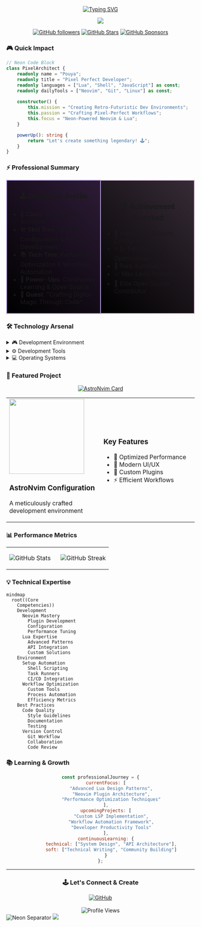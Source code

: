 <div align="center">

[![Typing SVG](https://readme-typing-svg.demolab.com?font=Press+Start+2P&size=20&duration=4000&pause=1000&color=B19CD9&center=true&vCenter=true&random=false&width=600&height=100&lines=Hi+%F0%9F%91%8B%2C+I'm+Pouya;Welcome+to+my+Digital+Realm+%F0%9F%8E%AE;Crafting+Pixel+Perfect+Code+%F0%9F%95%B9)](https://git.io/typing-svg)

<a href="https://github.com/Pouya-bit">
    <img src="https://github-stats-alpha.vercel.app/api?username=Pouya-bit&cc=000000&tc=B19CD9&ic=D8BFD8&bc=0000">
</a>

<br>

[![GitHub followers](https://img.shields.io/github/followers/Pouya-bit?logo=GitHub&style=for-the-badge&color=B19CD9)](https://github.com/Pouya-bit)
[![GitHub Stars](https://img.shields.io/github/stars/Pouya-bit?logo=github&style=for-the-badge&color=D8BFD8)](https://github.com/Pouya-bit)
[![GitHub Sponsors](https://img.shields.io/github/sponsors/Pouya-bit?logo=githubsponsors&style=for-the-badge&color=B19CD9)](https://github.com/sponsors/Pouya-bit)

</div>

### 🎮 Quick Impact

```typescript
// Neon Code Block
class PixelArchitect {
    readonly name = "Pouya";
    readonly title = "Pixel Perfect Developer";
    readonly languages = ["Lua", "Shell", "JavaScript"] as const;
    readonly dailyTools = ["Neovim", "Git", "Linux"] as const;
    
    constructor() {
        this.mission = "Creating Retro-Futuristic Dev Environments";
        this.passion = "Crafting Pixel-Perfect Workflows";
        this.focus = "Neon-Powered Neovim & Lua";
    }

    powerUp(): string {
        return "Let's create something legendary! 🕹️";
    }
}
```

### ⚡ Professional Summary

<table>
<tr>
<td width="50%" style="background: linear-gradient(45deg, #000000, #2D1B36); border: 2px solid #B19CD9;">

<h3 align="center">🕹️ Developer Profile</h3>

- 🎯 **Class**: Pixel Perfect Architect
- 🛠️ **Skill Tree**: Neovim Configuration & Plugin Development
- 📚 **Tech Tree**: Performance Optimization & Workflow Automation
- 🌱 **Power-Ups**: Continuous Learning & Open Source
- 🎨 **Quest**: "Crafting Digital Magic Through Code"

</td>
<td width="50%" style="background: linear-gradient(45deg, #000000, #362B36); border: 2px solid #D8BFD8;">

<h3 align="center">🏆 Achievement Unlocked</h3>

- 🚀 Legendary Neovim Configurations
- ⚡ S-Tier Workflow Optimization
- 🔧 Rare Automation Tools
- 📈 Max Level Productivity
- 🌟 Elite Open Source Contributor

</td>
</tr>
</table>

### 🛠️ Technology Arsenal

<details>
<summary>🎮 Development Environment</summary>
<br>

<div align="center">

![Neovim](https://img.shields.io/badge/Neovim-%2357A143.svg?&style=for-the-badge&logo=neovim&logoColor=black&color=B19CD9)
![Lua](https://img.shields.io/badge/Lua-2C2D72?style=for-the-badge&logo=lua&logoColor=black&color=D8BFD8)
![Shell Script](https://img.shields.io/badge/Shell_Script-121011?style=for-the-badge&logo=gnu-bash&logoColor=black&color=B19CD9)

</div>

```lua
-- Neon Config
return {
    editor = {
        primary = "Neovim",
        theme = "Cyber Neon",
        power_level = "Over 9000"
    },
    workflow = {
        automation = "Maximum",
        efficiency = "Turbo",
        style = "Retro-Future"
    }
}
```
</details>

<details>
<summary>⚙️ Development Tools</summary>
<br>

<div align="center">

![Git](https://img.shields.io/badge/GIT-E44C30?style=for-the-badge&logo=git&logoColor=white)
![GitHub](https://img.shields.io/badge/GitHub-100000?style=for-the-badge&logo=github&logoColor=white)
![VS Code](https://img.shields.io/badge/VSCode-0078D4?style=for-the-badge&logo=visual%20studio%20code&logoColor=white)
![Terminal](https://img.shields.io/badge/Terminal-%23054020?style=for-the-badge&logo=gnu-bash&logoColor=white)

</div>

```bash
# My Tooling Philosophy
TOOLS=(
    "Version Control: Git for precise history tracking"
    "Collaboration: GitHub for open source contribution"
    "Automation: Shell scripts for workflow optimization"
    "Integration: Seamless tool connectivity"
)
```
</details>

<details>
<summary>💻 Operating Systems</summary>
<br>

<div align="center">

![Linux](https://img.shields.io/badge/Linux-FCC624?style=for-the-badge&logo=linux&logoColor=black)
![Windows](https://img.shields.io/badge/Windows-0078D6?style=for-the-badge&logo=windows&logoColor=white)

</div>

```python
os_expertise = {
    "Linux": ["System Configuration", "Shell Scripting", "Performance Tuning"],
    "Windows": ["Development Setup", "WSL Integration", "PowerShell Automation"]
}
```
</details>

### 🎯 Featured Project

<div align="center">

[![AstroNvim Card](https://github-readme-stats.vercel.app/api/pin/?username=Pouya-bit&repo=starter-astronvim&theme=tokyonight)](https://github.com/Pouya-bit/starter-astronvim)

<table>
<tr>
<td width="50%">
<img src="https://raw.githubusercontent.com/neovim/neovim.github.io/master/logos/neovim-logo-300x87.png" width="200">

### AstroNvim Configuration
A meticulously crafted development environment
</td>
<td width="50%">

### Key Features
- 🚀 Optimized Performance
- 🎨 Modern UI/UX
- 🔧 Custom Plugins
- ⚡ Efficient Workflows
</td>
</tr>
</table>

</div>

### 📊 Performance Metrics

<div align="center">
<table>
<tr>
<td width="50%">

![GitHub Stats](https://github-readme-stats.vercel.app/api?username=pouya-bit&show_icons=true&theme=radical&hide_border=true&title_color=B19CD9&text_color=D8BFD8&icon_color=B19CD9&bg_color=000000)

</td>
<td width="50%">

![GitHub Streak](https://github-readme-streak-stats.herokuapp.com/?user=pouya-bit&theme=radical&hide_border=true&ring=B19CD9&fire=D8BFD8&currStreakLabel=B19CD9&sideLabels=D8BFD8&background=000000)

</td>
</tr>
</table>
</div>

### 💡 Technical Expertise

```mermaid
mindmap
  root((Core
    Competencies))
    Development
      Neovim Mastery
        Plugin Development
        Configuration
        Performance Tuning
      Lua Expertise
        Advanced Patterns
        API Integration
        Custom Solutions
    Environment
      Setup Automation
        Shell Scripting
        Task Runners
        CI/CD Integration
      Workflow Optimization
        Custom Tools
        Process Automation
        Efficiency Metrics
    Best Practices
      Code Quality
        Style Guidelines
        Documentation
        Testing
      Version Control
        Git Workflow
        Collaboration
        Code Review
```

### 📚 Learning & Growth

<div align="center">

```javascript
const professionalJourney = {
    currentFocus: [
        "Advanced Lua Design Patterns",
        "Neovim Plugin Architecture",
        "Performance Optimization Techniques"
    ],
    upcomingProjects: [
        "Custom LSP Implementation",
        "Workflow Automation Framework",
        "Developer Productivity Tools"
    ],
    continuousLearning: {
        technical: ["System Design", "API Architecture"],
        soft: ["Technical Writing", "Community Building"]
    }
};
```

</div>

---

<div align="center">

### 🕹️ Let's Connect & Create

<a href="https://github.com/Pouya-bit">
    <img src="https://img.shields.io/badge/Join_My_Quest-100000?style=for-the-badge&logo=github&logoColor=black&color=B19CD9" alt="GitHub"/>
</a>

<br>
<br>

<img src="https://komarev.com/ghpvc/?username=pouya-bit&label=Visitors&color=B19CD9&style=pixel" alt="Profile Views"/>

</div>

<!-- Neon Footer -->
<img src="https://i.imgur.com/waxVImv.png" alt="Neon Separator">
<img src="https://raw.githubusercontent.com/trinib/trinib/snake/github-contribution-grid-snake-dark.svg"> 
